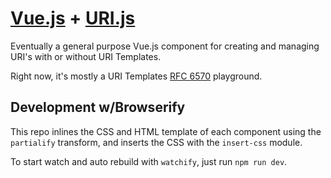 # [Vue.js](http://vuejs.org/) + [URI.js](http://medialize.github.io/URI.js/uri-template.html)

Eventually a general purpose Vue.js component for creating and managing URI's
with or without URI Templates.

Right now, it's mostly a URI Templates
[RFC 6570](http://tools.ietf.org/html/rfc6570) playground.

## Development w/Browserify

This repo inlines the CSS and HTML template of each component using the `partialify` transform, and inserts the CSS with the `insert-css` module.

To start watch and auto rebuild with `watchify`, just run `npm run dev`.
